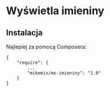 Wyświetla imieniny
==================

Instalacja
----------

Najlepiej za pomocą Composera:

    {
        "require": {
            ...
            "mikemix/mx-imieniny": "1.0"
        }
    }
